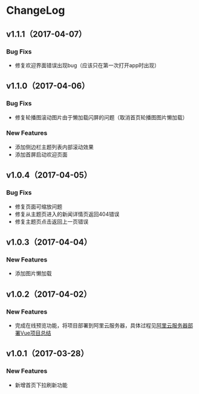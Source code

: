 # ChangeLog
## v1.1.1（2017-04-07）
### Bug Fixs
- 修复欢迎界面错误出现bug（应该只在第一次打开app时出现）

## v1.1.0（2017-04-06）
### Bug Fixs
- 修复轮播图滚动图片由于懒加载闪屏的问题（取消首页轮播图图片懒加载）

### New Features
- 添加侧边栏主题列表内部滚动效果
- 添加首屏启动欢迎页面

## v1.0.4（2017-04-05）
### Bug Fixs
- 修复页面可缩放问题
- 修复从主题页进入的新闻详情页返回404错误
- 修复主题页点击返回上一页错误

## v1.0.3（2017-04-04）
### New Features
- 添加图片懒加载

## v1.0.2（2017-04-02）
### New Features
- 完成在线预览功能，将项目部署到阿里云服务器，具体过程见[阿里云服务器部署Vue项目总结](http://chenyubo.me/2017/04/02/deploy-vue-project-to-aliyun/)

## v1.0.1（2017-03-28）
### New Features
- 新增首页下拉刷新功能